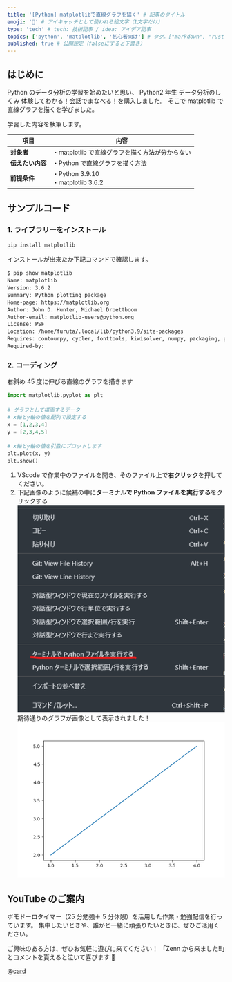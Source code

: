 ```yaml
---
title: '[Python] matplotlibで直線グラフを描く' # 記事のタイトル
emoji: '🐍' # アイキャッチとして使われる絵文字（1文字だけ）
type: 'tech' # tech: 技術記事 / idea: アイデア記事
topics: ['python', 'matplotlib', '初心者向け'] # タグ。["markdown", "rust", "aws"]のように指定する
published: true # 公開設定（falseにすると下書き）
---
```


## はじめに

Python のデータ分析の学習を始めたいと思い、
Python2 年生 データ分析のしくみ 体験してわかる！会話でまなべる！を購入しました。
そこで matplotlib で直線グラフを描くを学びました。

学習した内容を執筆します。

| 項目             | 内容                                            |
| ---------------- | ----------------------------------------------- |
| **対象者**       | ・matplotlib で直線グラフを描く方法が分からない |
| **伝えたい内容** | ・Python で直線グラフを描く方法                 |
| **前提条件**     | ・Python 3.9.10<br>・matplotlib 3.6.2           |

## サンプルコード

### 1. ライブラリーをインストール

```bash
pip install matplotlib
```

インストールが出来たか下記コマンドで確認します。

```bash
$ pip show matplotlib
Name: matplotlib
Version: 3.6.2
Summary: Python plotting package
Home-page: https://matplotlib.org
Author: John D. Hunter, Michael Droettboom
Author-email: matplotlib-users@python.org
License: PSF
Location: /home/furuta/.local/lib/python3.9/site-packages
Requires: contourpy, cycler, fonttools, kiwisolver, numpy, packaging, pillow, pyparsing, python-dateutil
Required-by:
```

### 2. コーディング

右斜め 45 度に伸びる直線のグラフを描きます

```python
import matplotlib.pyplot as plt

# グラフとして描画するデータ
# x軸とy軸の値を配列で設定する
x = [1,2,3,4]
y = [2,3,4,5]

# x軸とy軸の値を引数にプロットします
plt.plot(x, y)
plt.show()
```

1. VScode で作業中のファイルを開き、そのファイル上で**右クリック**を押してください。
2. 下記画像のように候補の中に**ターミナルで Python ファイルを実行する**をクリックする
   ![ターミナルでPythonファイルを実行する](/images/run-matplotlib-vscode.png)
   期待通りのグラフが画像として表示されました！
   ![右斜め45度に伸びる直線のグラフ](/images/45graph.png)

## YouTube のご案内

ポモドーロタイマー（25 分勉強＋ 5 分休憩）を活用した作業・勉強配信を行っています。
集中したいときや、誰かと一緒に頑張りたいときに、ぜひご活用ください。

ご興味のある方は、ぜひお気軽に遊びに来てください！
「Zenn から来ました!!」とコメントを貰えると泣いて喜びます 🤣

@[card](https://www.youtube.com/@aew2sbee)
